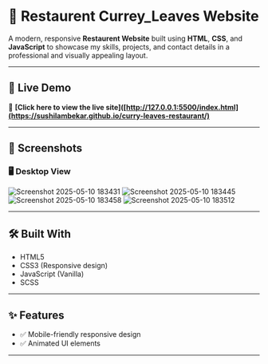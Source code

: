 # 🌟 Restaurent Currey_Leaves Website

A modern, responsive **Restaurent Website** built using **HTML**, **CSS**, and **JavaScript** to showcase my skills, projects, and contact details in a professional and visually appealing layout.

---

## 🔗 Live Demo

🚀 **[Click here to view the live site]([http://127.0.0.1:5500/index.html](https://sushilambekar.github.io/curry-leaves-restaurant/)**  

---

## 📸 Screenshots

### 🖥️ Desktop View
![Screenshot 2025-05-10 183431](https://github.com/user-attachments/assets/3a0f23ef-3107-4826-a9dc-bbd495b3710a)
![Screenshot 2025-05-10 183445](https://github.com/user-attachments/assets/c50ce935-ba69-40c8-bf74-060de17d10ba)
![Screenshot 2025-05-10 183458](https://github.com/user-attachments/assets/9637f5b2-7947-4a9b-b91b-552bfdb1e377)
![Screenshot 2025-05-10 183512](https://github.com/user-attachments/assets/7ab0dfb3-41f6-4603-86d0-f504c03e0c82)


---

## 🛠️ Built With

- HTML5
- CSS3 (Responsive design)
- JavaScript (Vanilla)
- SCSS

---

## ✨ Features

- ✅ Mobile-friendly responsive design
- ✅ Animated UI elements
  
---
